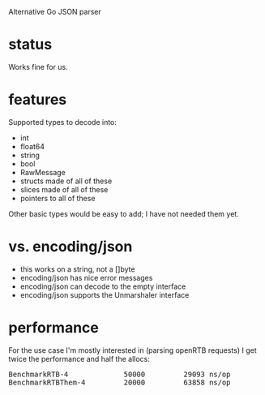 Alternative Go JSON parser


# status

Works fine for us.

# features

Supported types to decode into:
    
 * int
 * float64
 * string
 * bool
 * RawMessage
 * structs made of all of these
 * slices made of all of these
 * pointers to all of these

Other basic types would be easy to add; I have not needed them yet.

# vs. encoding/json

 * this works on a string, not a []byte
 * encoding/json has nice error messages
 * encoding/json can decode to the empty interface
 * encoding/json supports the Unmarshaler interface

# performance

For the use case I'm mostly interested in (parsing openRTB requests) I get
twice the performance and half the allocs:
<pre>
BenchmarkRTB-4       	   50000	     29093 ns/op	    2536 B/op	      39 allocs/op
BenchmarkRTBThem-4   	   20000	     63858 ns/op	    3888 B/op	      87 allocs/op
</pre>


